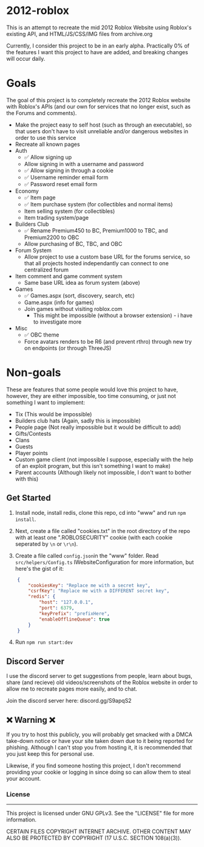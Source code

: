 # 2012-roblox
This is an attempt to recreate the mid 2012 Roblox Website using Roblox's existing API, and HTML/JS/CSS/IMG files from archive.org

Currently, I consider this project to be in an early alpha. Practically 0% of the features I want this project to have are added, and breaking changes will occur daily.

# Goals
The goal of this project is to completely recreate the 2012 Roblox website with Roblox's APIs (and our own for services that no longer exist, such as the Forums and comments).

- Make the project easy to self host (such as through an executable), so that users don't have to visit unreliable and/or dangerous websites in order to use this service
- Recreate all known pages
- Auth
    - ✅ Allow signing up
    - Allow signing in with a username and password
    - ✅ Allow signing in through a cookie
    - ✅ Username reminder email form
    - ✅ Password reset email form
- Economy
    - ✅ Item page
    - ✅ Item purchase system (for collectibles and normal items)
    - Item selling system (for collectibles)
    - Item trading system/page
- Builders Club
    - ✅ Rename Premium450 to BC, Premium1000 to TBC, and Premium2200 to OBC
    - Allow purchasing of BC, TBC, and OBC
- Forum System
    - Allow project to use a custom base URL for the forums service, so that all projects hosted independantly can connect to one centralized forum
- Item comment and game comment system
    - Same base URL idea as forum system (above)
- Games
    - ✅ Games.aspx (sort, discovery, search, etc)
    - Game.aspx (info for games)
    - Join games without visiting roblox.com
        - This might be impossible (without a browser extension) - i have to investigate more
- Misc
    - ✅ OBC theme
    - Force avatars renders to be R6 (and prevent rthro) through new try on endpoints (or through ThreeJS)

# Non-goals
These are features that some people would love this project to have, however, they are either impossible, too time consuming, or just not something I want to implement:
- Tix (This would be impossible)
- Builders club hats (Again, sadly this is impossible)
- People page (Not really impossible but it would be difficult to add)
- Gifts/Contests
- Clans
- Guests
- Player points
- Custom game client (not impossible I suppose, especially with the help of an exploit program, but this isn't something I want to make)
- Parent accounts (Although likely not impossible, I don't want to bother with this)

## Get Started
1. Install node, install redis, clone this repo, cd into "www" and run `npm install`.

2. Next, create a file called "cookies.txt" in the root directory of the repo with at least one ".ROBLOSECURITY" cookie (with each cookie seperated by `\n` or `\r\n`).

3. Create a file called `config.json`in the "www" folder. Read `src/helpers/Config.ts` IWebsiteConfiguration for more information, but here's the gist of it:

```json
    {
        "cookiesKey": "Replace me with a secret key",
        "csrfKey": "Replace me with a DIFFERENT secret key",
        "redis": {
            "host": "127.0.0.1",
            "port": 6379,
            "keyPrefix": "prefixHere",
            "enableOfflineQueue": true
        }
    }

```

4. Run `npm run start:dev`

## Discord Server
I use the discord server to get suggestions from people, learn about bugs, share (and recieve) old videos/screenshots of the Roblox website in order to allow me to recreate pages more easily, and to chat.

Join the discord server here: discord.gg/S9apqS2

## ❌ Warning ❌
If you try to host this publicly, you will probably get smacked with a DMCA take-down notice or have your site taken down due to it being reported for phishing. Although I can't stop you from hosting it, it is recommended that you just keep this for personal use. 

Likewise, if you find someone hosting this project, I don't recommend providing your cookie or logging in since doing so can allow them to steal your account.

  

### License

---

This project is licensed under GNU GPLv3. See the "LICENSE" file for more information.

  

CERTAIN FILES COPYRIGHT INTERNET ARCHIVE. OTHER CONTENT MAY ALSO BE PROTECTED BY COPYRIGHT (17 U.S.C. SECTION 108(a)(3)).

